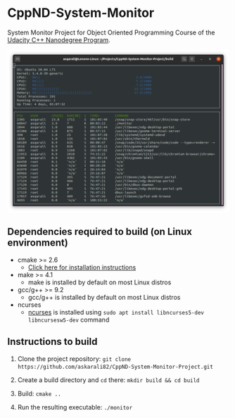 # CppND-System-Monitor

System Monitor Project for Object Oriented Programming Course of the [Udacity C++ Nanodegree Program](https://www.udacity.com/course/c-plus-plus-nanodegree--nd213). 

![System Monitor](images/monitor.png)

## Dependencies required to build (on Linux environment)
* cmake >= 2.6
  * [Click here for installation instructions](https://cmake.org/install/)
* make >= 4.1
  * make is installed by default on most Linux distros
* gcc/g++ >= 9.2
  * gcc/g++ is installed by default on most Linux distros
* ncurses
  * [ncurses](https://www.gnu.org/software/ncurses/) is installed using `sudo apt install libncurses5-dev libncursesw5-dev` command

## Instructions to build

1. Clone the project repository: `git clone https://github.com/askarali82/CppND-System-Monitor-Project.git`

2. Create a build directory and `cd` there: `mkdir build && cd build`

3. Build: `cmake ..`

4. Run the resulting executable: `./monitor`